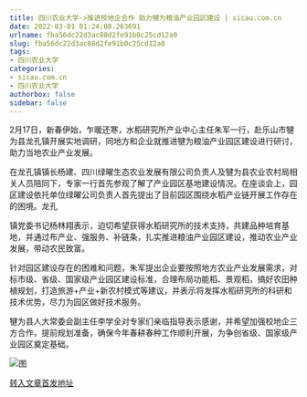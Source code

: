 ```yaml
---
title: 四川农业大学->推进校地企合作 助力犍为粮油产业园区建设 | sicau.com.cn
date: 2022-03-01 01:24:08.263691
urlname: fba56dc22d3ac88d2fe91b0c25cd12a0
slug: fba56dc22d3ac88d2fe91b0c25cd12a0
tags: 
- 四川农业大学
categories:
- sicau.com.cn
- 四川农业大学
authorbox: false
sidebar: false
---
```

2月17日，新春伊始，乍暖还寒，水稻研究所产业中心主任朱军一行，赴乐山市犍为县龙孔镇开展实地调研，同地方和企业就推进犍为粮油产业园区建设进行研讨，助力当地农业产业发展。

在龙孔镇镇长杨建、四川绿曜生态农业发展有限公司负责人及犍为县农业农村局相关人员陪同下，专家一行首先参观了解了产业园区基地建设情况。在座谈会上，园区建设依托单位绿曜公司负责人首先提出了目前园区围绕水稻产业链开展工作存在的困境。龙孔
<!--more-->
镇党委书记杨林翔表示，迫切希望获得水稻研究所的技术支持，共建品种培育基地，并通过布产业、强服务、补链条，扎实推进粮油产业园区建设，推动农业产业发展，带动农民致富。

针对园区建设存在的困难和问题，朱军提出企业要按照地方农业产业发展需求，对标市级、省级、国家级产业园区建设标准，合理布局功能稻、景观稻，搞好农田种植规划，打造旅游+产业+新农村模式等建议，并表示将发挥水稻研究所的科研和技术优势，尽力为园区做好技术服务。

犍为县人大常委会副主任李学全对专家们亲临指导表示感谢，并希望加强校地企三方合作，提前规划准备，确保今年春耕春种工作顺利开展，为争创省级、国家级产业园区奠定基础。

![图](https://news.sicau.edu.cn/__local/1/5C/76/1F2EA5EE60EF3D7F6E2D517302F_8254CC3A_3E288.png)

[转入文章首发地址](https://news.sicau.edu.cn/info/1078/66710.htm)